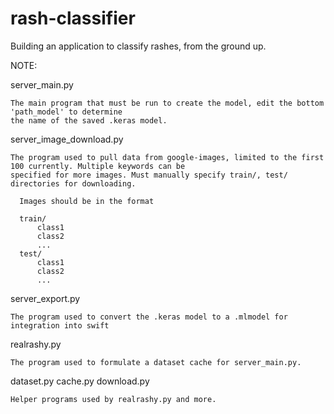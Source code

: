 # rash-classifier
Building an application to classify rashes, from the ground up.

NOTE:

server_main.py
 
    The main program that must be run to create the model, edit the bottom 'path_model' to determine
    the name of the saved .keras model.
  
server_image_download.py

    The program used to pull data from google-images, limited to the first 100 currently. Multiple keywords can be
    specified for more images. Must manually specify train/, test/ directories for downloading.
    
      Images should be in the format
      
      train/
          class1
          class2
          ...
      test/
          class1
          class2
          ...
    
server_export.py

    The program used to convert the .keras model to a .mlmodel for integration into swift
    
realrashy.py
  
    The program used to formulate a dataset cache for server_main.py.

dataset.py
cache.py
download.py

    Helper programs used by realrashy.py and more.
